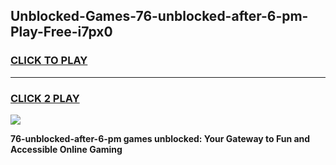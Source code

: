
## Unblocked-Games-76-unblocked-after-6-pm-Play-Free-i7px0
<h3>
<a href="https://premium76.site?title=76-unblocked-after-6-pm&ref=22A">CLICK TO PLAY</a></h3>
<hr>

<h3>
<a href="https://premium76.site?title=76-unblocked-after-6-pm&ref=22A">CLICK 2 PLAY</a>
  
</h3>

<a href="https://premium76.site?title=76-unblocked-after-6-pm&ref=22A"><img src="https://clearcache.store/games.png"></a>


**76-unblocked-after-6-pm games unblocked: Your Gateway to Fun and Accessible Online Gaming**

